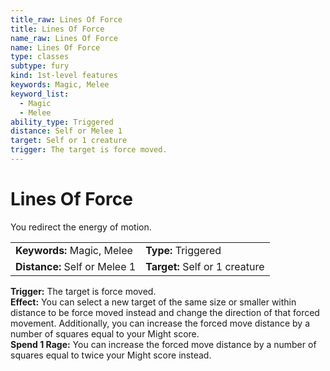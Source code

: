 ```yaml
---
title_raw: Lines Of Force
title: Lines Of Force
name_raw: Lines Of Force
name: Lines Of Force
type: classes
subtype: fury
kind: 1st-level features
keywords: Magic, Melee
keyword_list:
  - Magic
  - Melee
ability_type: Triggered
distance: Self or Melee 1
target: Self or 1 creature
trigger: The target is force moved.
---
```


# Lines Of Force

You redirect the energy of motion.

|                               |                                |
| :---------------------------- | :----------------------------- |
| **Keywords:** Magic, Melee    | **Type:** Triggered            |
| **Distance:** Self or Melee 1 | **Target:** Self or 1 creature |

**Trigger:** The target is force moved.\
**Effect:** You can select a new target of the same size or smaller within distance to be force moved instead and change the direction of that forced movement. Additionally, you can increase the forced move distance by a number of squares equal to your Might score.\
**Spend 1 Rage:** You can increase the forced move distance by a number of squares equal to twice your Might score instead.

